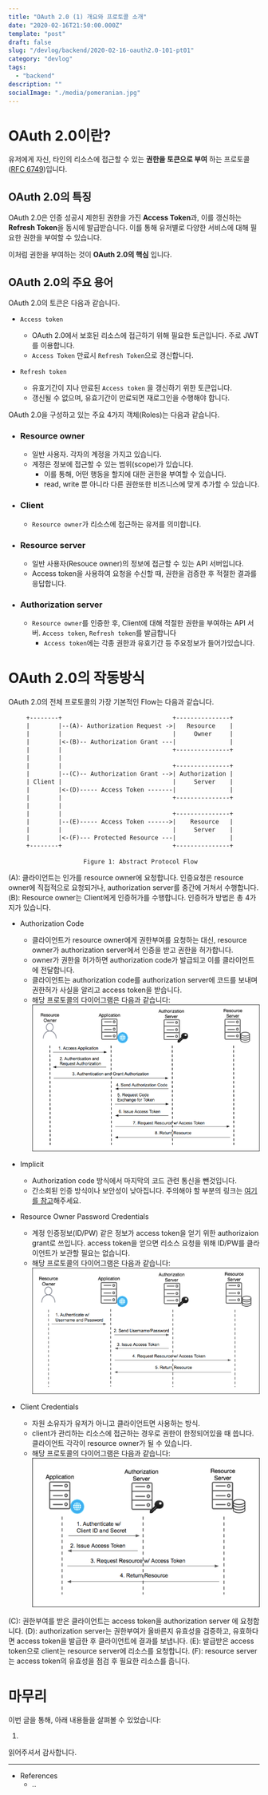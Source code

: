 ```yaml
---
title: "OAuth 2.0 (1) 개요와 프로토콜 소개"
date: "2020-02-16T21:50:00.000Z"
template: "post"
draft: false
slug: "/devlog/backend/2020-02-16-oauth2.0-101-pt01"
category: "devlog"
tags:
  - "backend"
description: ""
socialImage: "./media/pomeranian.jpg"
---
```


# OAuth 2.0이란?

유저에게 자신, 타인의 리소스에 접근할 수 있는 **권한을 토큰으로 부여** 하는 프로토콜([RFC 6749](https://tools.ietf.org/html/rfc6749))입니다.

## OAuth 2.0의 특징

OAuth 2.0은 인증 성공시 제한된 권한을 가진 **Access Token**과, 이를 갱신하는 **Refresh Token**을 동시에 발급받습니다. 이를 통해 유저별로 다양한 서비스에 대해 필요한 권한을 부여할 수 있습니다.

이처럼 권한을 부여하는 것이 **OAuth 2.0의 핵심** 입니다.

## OAuth 2.0의 주요 용어

OAuth 2.0의 토큰은 다음과 같습니다.

- `Access token`

  - OAuth 2.0에서 보호된 리소스에 접근하기 위해 필요한 토큰입니다. 주로 JWT를 이용합니다.
  - `Access Token` 만료시 `Refresh Token`으로 갱신합니다.

- `Refresh token`
  - 유효기간이 지나 만료된 `Access token` 을 갱신하기 위한 토큰입니다.
  - 갱신될 수 없으며, 유효기간이 만료되면 재로그인을 수행해야 합니다.

OAuth 2.0을 구성하고 있는 주요 4가지 객체(Roles)는 다음과 같습니다.

- ### Resource owner

  - 일반 사용자. 각자의 계정을 가지고 있습니다.
  - 계정은 정보에 접근할 수 있는 범위(scope)가 있습니다.
    - 이를 통해, 어떤 행동을 할지에 대한 권한을 부여할 수 있습니다.
    - read, write 뿐 아니라 다른 권한또한 비즈니스에 맞게 추가할 수 있습니다.

- ### Client

  - `Resource owner`가 리소스에 접근하는 유저를 의미합니다.

- ### Resource server

  - 일반 사용자(Resouce owner)의 정보에 접근할 수 있는 API 서버입니다.
  - Access token을 사용하여 요청을 수신할 때, 권한을 검증한 후 적절한 결과를 응답합니다.

- ### Authorization server
  - `Resource owner`를 인증한 후, Client에 대해 적절한 권한을 부여하는 API 서버. `Access token`, `Refresh token`를 발급합니다
    - `Access token`에는 각종 권한과 유효기간 등 주요정보가 들어가있습니다.

# OAuth 2.0의 작동방식

OAuth 2.0의 전체 프로토콜의 가장 기본적인 Flow는 다음과 같습니다.

```
     +--------+                               +---------------+
     |        |--(A)- Authorization Request ->|   Resource    |
     |        |                               |     Owner     |
     |        |<-(B)-- Authorization Grant ---|               |
     |        |                               +---------------+
     |        |
     |        |                               +---------------+
     |        |--(C)-- Authorization Grant -->| Authorization |
     | Client |                               |     Server    |
     |        |<-(D)----- Access Token -------|               |
     |        |                               +---------------+
     |        |
     |        |                               +---------------+
     |        |--(E)----- Access Token ------>|    Resource   |
     |        |                               |     Server    |
     |        |<-(F)--- Protected Resource ---|               |
     +--------+                               +---------------+

                     Figure 1: Abstract Protocol Flow
```

(A): 클라이언트는 인가를 resource owner에 요청합니다. 인증요청은 resource owner에 직접적으로 요청되거나, authorization server를 중간에 거쳐서 수행합니다.
(B): Resource owner는 Client에게 인증허가를 수행합니다. 인증허가 방법은 총 4가지가 있습니다.

- Authorization Code

  - 클라이언트가 resource owner에게 권한부여를 요청하는 대신, resource owner가 authorization server에서 인증을 받고 권한을 허가합니다.
  - owner가 권한을 허가하면 authorization code가 발급되고 이를 클라이언트에 전달합니다.
  - 클라이언트는 authorization code를 authorization server에 코드를 보내며 권한허가 사실을 알리고 access token을 받습니다.
  - 해당 프로토콜의 다이어그램은 다음과 같습니다:
    ![Authorization Code Grant의 도식](./media/01-oauth-auth-code.png)

- Implicit

  - Authorization code 방식에서 마지막의 코드 관련 통신을 뺀것입니다.
  - 간소회된 인증 방식이나 보안성이 낮아집니다. 주의해야 할 부분의 링크는 [여기를 참고](https://tools.ietf.org/html/rfc6749#section-10.16)해주세요.

- Resource Owner Password Credentials

  - 계정 인증정보(ID/PW) 같은 정보가 access token을 얻기 위한 authorizaion grant로 쓰입니다. access token을 얻으면 리소스 요청을 위해 ID/PW를 클라이언트가 보관할 필요는 없습니다.
  - 해당 프로토콜의 다이어그램은 다음과 같습니다:
    ![Resource Owner Password Credentials의 도식](./media/02-oauth-password.png)

- Client Credentials

  - 자원 소유자가 유저가 아니고 클라이언트면 사용하는 방식.
  - client가 관리하는 리소스에 접근하는 경우로 권한이 한정되어있을 때 씁니다. 클라이언트 각각이 resource owner가 될 수 있습니다.
  - 해당 프로토콜의 다이어그램은 다음과 같습니다:
    ![client-credentials](./media/03-oauth-client-creds.png)

(C): 권한부여를 받은 클라이언트는 access token을 authorization server 에 요청합니다.
(D): authorization server는 권한부여가 올바른지 유효성을 검증하고, 유효하다면 access token을 발급한 후 클라이언트에 결과를 보냅니다.
(E): 발급받은 access token으로 client는 resource server에 리소스를 요청합니다.
(F): resource server는 access token의 유효성을 점검 후 필요한 리소스를 줍니다.

# 마무리

이번 글을 통해, 아래 내용들을 살펴볼 수 있었습니다:

1. 

읽어주셔서 감사합니다.

---

- References
  - ..
